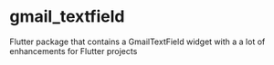 # gmail_textfield
Flutter package that contains a GmailTextField widget with a a lot of enhancements for Flutter projects
